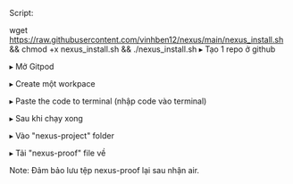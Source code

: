 Script:

wget https://raw.githubusercontent.com/vinhben12/nexus/main/nexus_install.sh && chmod +x nexus_install.sh && ./nexus_install.sh
▸ Tạo 1 repo ở github

▸ Mở Gitpod

▸ Create một workpace

▸ Paste the code to terminal (nhập code vào terminal)

▸ Sau khi chạy xong

▸ Vào "nexus-project" folder

▸ Tải "nexus-proof" file về

Note: Đảm bảo lưu tệp nexus-proof lại sau nhận air.
